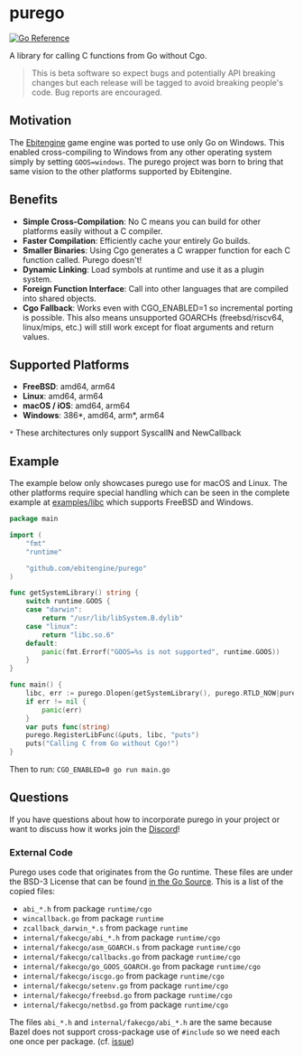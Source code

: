 # purego
[![Go Reference](https://pkg.go.dev/badge/github.com/ebitengine/purego?GOOS=darwin.svg)](https://pkg.go.dev/github.com/ebitengine/purego?GOOS=darwin)

A library for calling C functions from Go without Cgo.

> This is beta software so expect bugs and potentially API breaking changes
> but each release will be tagged to avoid breaking people's code.
> Bug reports are encouraged.

## Motivation

The [Ebitengine](https://github.com/hajimehoshi/ebiten) game engine was ported to use only Go on Windows. This enabled
cross-compiling to Windows from any other operating system simply by setting `GOOS=windows`. The purego project was
born to bring that same vision to the other platforms supported by Ebitengine.

## Benefits

- **Simple Cross-Compilation**: No C means you can build for other platforms easily without a C compiler.
- **Faster Compilation**: Efficiently cache your entirely Go builds.
- **Smaller Binaries**: Using Cgo generates a C wrapper function for each C function called. Purego doesn't!
- **Dynamic Linking**: Load symbols at runtime and use it as a plugin system.
- **Foreign Function Interface**: Call into other languages that are compiled into shared objects.
- **Cgo Fallback**: Works even with CGO_ENABLED=1 so incremental porting is possible. 
This also means unsupported GOARCHs (freebsd/riscv64, linux/mips, etc.) will still work
except for float arguments and return values.

## Supported Platforms

- **FreeBSD**: amd64, arm64
- **Linux**: amd64, arm64
- **macOS / iOS**: amd64, arm64
- **Windows**: 386*, amd64, arm*, arm64

`*` These architectures only support SyscallN and NewCallback

## Example

The example below only showcases purego use for macOS and Linux. The other platforms require special handling which can
be seen in the complete example at [examples/libc](https://github.com/ebitengine/purego/tree/main/examples/libc) which supports FreeBSD and Windows.

```go
package main

import (
	"fmt"
	"runtime"

	"github.com/ebitengine/purego"
)

func getSystemLibrary() string {
	switch runtime.GOOS {
	case "darwin":
		return "/usr/lib/libSystem.B.dylib"
	case "linux":
		return "libc.so.6"
	default:
		panic(fmt.Errorf("GOOS=%s is not supported", runtime.GOOS))
	}
}

func main() {
	libc, err := purego.Dlopen(getSystemLibrary(), purego.RTLD_NOW|purego.RTLD_GLOBAL)
	if err != nil {
		panic(err)
	}
	var puts func(string)
	purego.RegisterLibFunc(&puts, libc, "puts")
	puts("Calling C from Go without Cgo!")
}
```

Then to run: `CGO_ENABLED=0 go run main.go`

## Questions

If you have questions about how to incorporate purego in your project or want to discuss
how it works join the [Discord](https://discord.gg/HzGZVD6BkY)!

### External Code

Purego uses code that originates from the Go runtime. These files are under the BSD-3
License that can be found [in the Go Source](https://github.com/golang/go/blob/master/LICENSE).
This is a list of the copied files:

* `abi_*.h` from package `runtime/cgo`
* `wincallback.go` from package `runtime`
* `zcallback_darwin_*.s` from package `runtime`
* `internal/fakecgo/abi_*.h` from package `runtime/cgo`
* `internal/fakecgo/asm_GOARCH.s` from package `runtime/cgo`
* `internal/fakecgo/callbacks.go` from package `runtime/cgo`
* `internal/fakecgo/go_GOOS_GOARCH.go` from package `runtime/cgo`
* `internal/fakecgo/iscgo.go` from package `runtime/cgo`
* `internal/fakecgo/setenv.go` from package `runtime/cgo`
* `internal/fakecgo/freebsd.go` from package `runtime/cgo`
* `internal/fakecgo/netbsd.go` from package `runtime/cgo`

The files `abi_*.h` and `internal/fakecgo/abi_*.h` are the same because Bazel does not support cross-package use of
`#include` so we need each one once per package. (cf. [issue](https://github.com/bazelbuild/rules_go/issues/3636))
